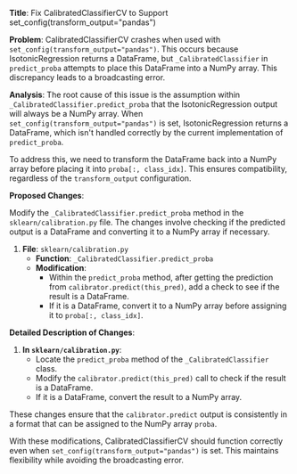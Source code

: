 **Title**: Fix CalibratedClassifierCV to Support set_config(transform_output="pandas")

**Problem**:
CalibratedClassifierCV crashes when used with `set_config(transform_output="pandas")`. This occurs because IsotonicRegression returns a DataFrame, but `_CalibratedClassifier` in `predict_proba` attempts to place this DataFrame into a NumPy array. This discrepancy leads to a broadcasting error.

**Analysis**:
The root cause of this issue is the assumption within `_CalibratedClassifier.predict_proba` that the IsotonicRegression output will always be a NumPy array. When `set_config(transform_output="pandas")` is set, IsotonicRegression returns a DataFrame, which isn't handled correctly by the current implementation of `predict_proba`. 

To address this, we need to transform the DataFrame back into a NumPy array before placing it into `proba[:, class_idx]`. This ensures compatibility, regardless of the `transform_output` configuration.

**Proposed Changes**:

Modify the `_CalibratedClassifier.predict_proba` method in the `sklearn/calibration.py` file. The changes involve checking if the predicted output is a DataFrame and converting it to a NumPy array if necessary.

1. **File**: `sklearn/calibration.py`
   - **Function**: `_CalibratedClassifier.predict_proba`
   - **Modification**:
     - Within the `predict_proba` method, after getting the prediction from `calibrator.predict(this_pred)`, add a check to see if the result is a DataFrame.
     - If it is a DataFrame, convert it to a NumPy array before assigning it to `proba[:, class_idx]`.

**Detailed Description of Changes**:
1. **In `sklearn/calibration.py`**:
   - Locate the `predict_proba` method of the `_CalibratedClassifier` class.
   - Modify the `calibrator.predict(this_pred)` call to check if the result is a DataFrame.
   - If it is a DataFrame, convert the result to a NumPy array.
   
These changes ensure that the `calibrator.predict` output is consistently in a format that can be assigned to the NumPy array `proba`.

With these modifications, CalibratedClassifierCV should function correctly even when `set_config(transform_output="pandas")` is set. This maintains flexibility while avoiding the broadcasting error.
